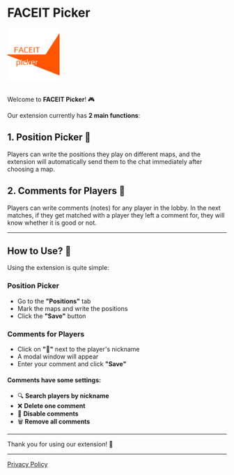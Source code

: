 # FACEIT Picker

<img src="./img/logo.png" alt="FACEIT Picker Logo" width="120" style="margin-bottom: 16px;">

Welcome to **FACEIT Picker**! 🎮

Our extension currently has **2 main functions**:

## 1. Position Picker 📍
Players can write the positions they play on different maps, and the extension will automatically send them to the chat immediately after choosing a map.

## 2. Comments for Players 💬
Players can write comments (notes) for any player in the lobby. In the next matches, if they get matched with a player they left a comment for, they will know whether it is good or not.

---

## How to Use? 🤔

Using the extension is quite simple:

### Position Picker
- Go to the **"Positions"** tab
- Mark the maps and write the positions
- Click the **"Save"** button

### Comments for Players
- Click on **"💬"** next to the player's nickname
- A modal window will appear
- Enter your comment and click **"Save"**

#### Comments have some settings:
- 🔍 **Search players by nickname**
- ❌ **Delete one comment**
- 🚫 **Disable comments**
- 🗑️ **Remove all comments**

---

Thank you for using our extension! 🙏

---

[Privacy Policy](./privacy-policy.html) 